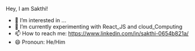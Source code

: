 Hey, I am Sakthi!

- 👀 I’m interested in ...
- 🌱 I’m currently experimenting with React_JS and cloud_Computing
- 📫 How to reach me: https://www.linkedin.com/in/sakthi-0654b821a/
- 😄 Pronoun: He/Him

<!---
Sakthi51/Sakthi51 is a ✨ special ✨ repository because its `README.md` (this file) appears on your GitHub profile.
You can click the Preview link to take a look at your changes.
--->
